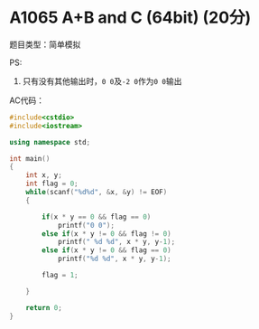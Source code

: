 # A1065 A+B and C (64bit) (20分)

题目类型：简单模拟

PS:

1. 只有没有其他输出时，`0 0`及`-2 0`作为`0 0`输出

AC代码：

```c++
#include<cstdio>
#include<iostream>

using namespace std;

int main()
{
    int x, y;
    int flag = 0;
    while(scanf("%d%d", &x, &y) != EOF)
    {

        if(x * y == 0 && flag == 0)
            printf("0 0");
        else if(x * y != 0 && flag != 0)
            printf(" %d %d", x * y, y-1);
        else if(x * y != 0 && flag == 0)
            printf("%d %d", x * y, y-1);

        flag = 1;

    }

    return 0;
}
```

